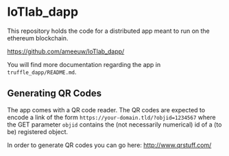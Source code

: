 # IoTlab_dapp

This repository holds the code for a distributed app meant to run on the ethereum blockchain.

https://github.com/ameeuw/IoTlab_dapp/

You will find more documentation regarding the app in `truffle_dapp/README.md`.

## Generating QR Codes

The app comes with a QR code reader. The QR codes are expected to encode a link of the form `https://your-domain.tld/?objid=1234567` where the GET parameter `objid` contains the (not necessarily numerical) id of a (to be) registered object.   

In order to generate QR codes you can go here: http://www.qrstuff.com/